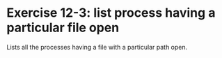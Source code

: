 # Exercise 12-3: list process having a particular file open
Lists all the processes having a file with a particular path open.


